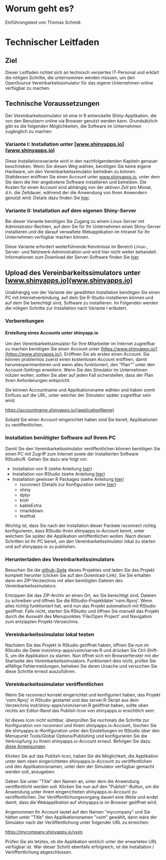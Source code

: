 
# Worum geht es?
Einführungstext von Thomas Schmid.

# Technischer Leitfaden
## Ziel
Dieser Leitfaden richtet sich an technisch versiertes IT-Personal und erklärt die nötigen Schritte, die unternommen werden müssen, um den OpenSource Vereinbarkeitssimulator für das eigene Unternehmen online verfügbar zu machen.

## Technische Voraussetzungen 
Der Vereinbarkeitssimulator ist eine in R entwickelte Shiny-Applikation, die von den Benutzern online via Browser genutzt werden kann. Grundsätzlich gibt es die folgenden Möglichkeiten, die Software im Unternehmen zugänglich zu machen:

### Variante I: Installation unter [www.shinyapps.io](www.shinyapps.io)
Diese Installationsvariante wird in den nachfolgendenden Kapiteln genauer beschrieben. Wenn Sie diesen Weg wählen, benötigen Sie keine eigene Hardware, um den Vereinbarkeitssimulator betreiben zu können. Stattdessen eröffnen Sie einen Account unter www.shinyapps.io, unter dem Sie dann die hier angebotene Software installieren und betreiben. Die Kosten für einen Account sind abhängig von der *aktiven Zeit* pro Monat, d.h. die Zeitdauer, während der die Anwendung von Ihren Anwendern genutzt wird. Details dazu finden Sie [hier](https://www.shinyapps.io/#pricing). 

### Variante II: Installation auf dem eigenen Shiny-Server
Bei dieser Variante benötigen Sie Zugang zu einem Linux-Server mit Administrator-Rechten, auf dem Sie für Ihr Unternehmen einen Shiny-Server installieren und die darauf verwaltete Webapplikation im Intranet für Ihr Unternehmen verfügbar machen können. 

Diese Variante erfordert weiterführende Kenntnisse im Bereich Linux-, Server- und Netzwerk-Administration und wird hier nicht weiter behandelt. Informationen zum Download der Server-Software finden Sie [hier](https://www.rstudio.com/products/shiny/download-server/).

## Upload des Vereinbarkeitssimulators unter [www.shinyapps.io](www.shinyapps.io)

Unabhängig von der Variante der gewählten Installation benötigen Sie einen PC mit Internetverbindung, auf dem Sie R-Studio installieren können und auf dem Sie berechtigt sind, Software zu installieren. Im Folgenden werden die nötigen Schritte zur Installation nach Variante I erläutert.

### Vorbereitungen

#### Erstellung eines Accounts unter shinyapp.io
Um den Vereinbarkeitssimulator für Ihre Mitarbeiter im Internet zugreifbar zu machen benötigen Sie einen Account unter [https://www.shinyapps.io/](https://www.shinyapps.io/). Eröffnen Sie als erstes einen Account. Sie können problemlos zuerst einen kostenlosen Account eröffnen, damit herumexperimentieren und wenn alles funktioniert, den "Plan"" unter den Account-Settings erweitern. Wenn Sie den Simulator im Unternehmen nützen wollen, sollten Sie aber auf jeden Fall sicherstellen, dass der Plan Ihren Anforderungen entspricht.

Sie können Accountname und Applikationsname wählen und haben somit Einfluss auf die URL, unter welcher der Simulator später zugreifbar sein wird:

https://accountname.shinyapps.io/{applicationName}

Sobald Sie einen Account eingerichtet haben sind Sie bereit, Applikationen zu veröffentlichen.

### Installation benötigter Software auf Ihrem PC
Damit Sie den Vereinbarkeitssimulator veröffentlichen können benötigen Sie einen PC mit Zugriff zum Internet sowie der Installierten Software RStudio/R. Gehen Sie dazu wie folgt vor:

  - Installation von R (siehe Anleitung [hier](http://web.cs.ucla.edu/~gulzar/rstudio/))
  - Installation von RStudio (siehe Anleitung [hier](https://www.rstudio.com/products/rstudio/download/))
  - Installation gewisser R Packages (siehe Anleitung [hier](http://web.cs.ucla.edu/~gulzar/rstudio/))
    * rsconnect (Details zur Konfiguration siehe [hier](https://shiny.rstudio.com/articles/shinyapps.html))
    * shiny
    * dplyr
    * knitr
    * kableExtra
    * rmarkdown
    * testthat

Wichtig ist, dass Sie nach der Installation dieser Packete rsconnect richtig konfigurieren, dass RStudio Ihren shinyapps.io-Account kennt, unter welchem Sie später die Applikation veröffentlichen wollen. Nach diesen Schritten ist Ihr PC bereit, um den Vereinbarkeitssimulator lokal zu starten und auf shinyapps.io zu publishen.

### Herunterladen des Vereinbarkeitssimulators
Besuchen Sie die [github-Seite](https://github.com/ims-fhs/vsim) dieses Projektes und laden Sie das Projekt komplett herunter (clicken Sie auf den Download-Link). Sie Sie erhalten dann ein ZIP-Verzeichnis mit allen benötigten Dateien des Vereinbarkeitssimulators.

Entzippen Sie das ZIP-Archiv an einen Ort, wo Sie berechtigt sind, Dateien zu schreiben und öffnen Sie die RStudio-Projektdatei 'vsim.Rproj'. Wenn alles richtig funktioniert hat, wird nun das Projekt automatisch mit RStudio geöffnet. Falls nicht, starten Sie RStudio und öffnen Sie manuell das Projekt durch die Auswahl des Menupunktes 'File/Open Project' und Navigation zum entzippten Projekt-Verzeichnis.

### Vereinbarkeitssimulator lokal testen
Nachdem Sie das Projekt in RStudio geöffnet haben, öffnen Sie nun im RStudio die Datei inst/shiny-apps/vsim/server.R und drücken Sie Ctrl-Shift-S, um die Applikation zu starten. Nun öffnet sich ein Browserfenster mit der Startseite des Vereinbarkeitssimulators. Funktioniert dies nicht, prüfen Sie allfällige Fehlermeldungen, beheben Sie deren Ursache und versuchen Sie diese Schritte erneut auszuführen.

### Vereinbarkeitssimulator veröffentlichen
Wenn Sie rsconnect korrekt eingerichtet und konfiguriert haben, das Projekt 'vsim.Rproj' in RStudio gestartet und das server.R-Skript aus dem Verzeichnis inst/shiny-apps/vsim/server.R geöffnet haben, sollte oben rechts am Editor-Rand das Publish-Icon von shinyapps.io ersichtlich sein:

Ist dieses Icon nicht sichtbar, überprüfen Sie nochmals die Schritte zur Konfiguration von rsconnect und Ihrem shinyapps.io-Account, löschen Sie die shinyapps.io-Konfiguration unter den Einstellungen im RStudio über den Menupunkt Tools/Global Options/Publishing und konfigurieren Sie die Verknüpfung zu Ihrem shinyapps.io-Account erneut. Befolgen Sie dazu [diese Anweisungen](https://shiny.rstudio.com/articles/shinyapps.html).

Klicken Sie auf das Publish-Icon, haben Sie die Möglichkeit, die Applikation unter dem oben eingerichteten shinyapps.io-Account zu veröffentlichen und den Applikationsnamen, unter dem der Simulator verfügbar gemacht werden soll, anzugeben:

Geben Sie unter "Title" den Namen an, unter dem die Anwendung veröffentlicht werden soll. Klicken Sie nun auf den "Publish"-Button, um die Anwendung unter ihrem eingerichteten shinyapps.io-Account zu veröffentlichen. Der Veröffentlichungsvorgang dauert eine Weile und endet damit, dass die Webapplikation auf shinyapps.io im Browser geöffnet wird.

Angenommen Ihr Account lautet auf den Namen "mycompany" und Sie hätten unter "Title" den Applikationsnamen "vsim" gewählt, dann wäre der Simulator nach der Veröffentlichung unter folgender URL zu erreichen:

https://mycompany.shinyapps.io/vsim

Prüfen Sie als letztes, ob die Applikation wirklich unter der erwarteten URL verfügbar ist. War dieser Schritt ebenfalls erfolgreich, ist die Installation / Veröffentlichung abgeschlossen. 

